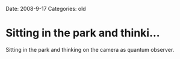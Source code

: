 Date: 2008-9-17
Categories: old

# Sitting in the park and thinki...

Sitting in the park and thinking on the camera as quantum observer.
